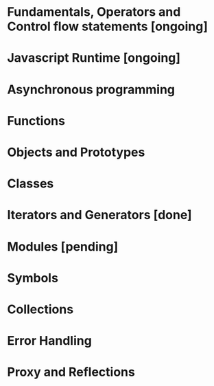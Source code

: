 # Fundamentals, Operators and Control flow statements [ongoing]

# Javascript Runtime [ongoing]

# Asynchronous programming

# Functions

# Objects and Prototypes

# Classes

# Iterators and Generators [done]

# Modules [pending]

# Symbols

# Collections

# Error Handling

# Proxy and Reflections
